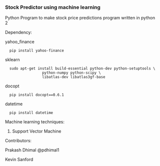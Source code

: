 ### Stock Predictor using machine learning

Python Program to make stock price predictions
  program written in python 2

Dependency:
  
  yahoo_finance
  
      pip install yahoo-finance
    
  sklearn
  
      sudo apt-get install build-essential python-dev python-setuptools \
                     python-numpy python-scipy \
                     libatlas-dev libatlas3gf-base
                     
  docopt
  
      pip install docopt==0.6.1
    
  datetime
      
      pip install datetime
  

Machine learning techniques:  
  1. Support Vector Machine


Contributors:

  Prakash Dhimal  @pdhimal1
  
  Kevin Sanford
